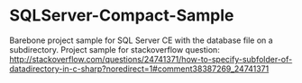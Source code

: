 SQLServer-Compact-Sample
========================

Barebone project sample for SQL Server CE with the database file on a subdirectory. Project sample for stackoverflow question: http://stackoverflow.com/questions/24741371/how-to-specify-subfolder-of-datadirectory-in-c-sharp?noredirect=1#comment38387269_24741371
